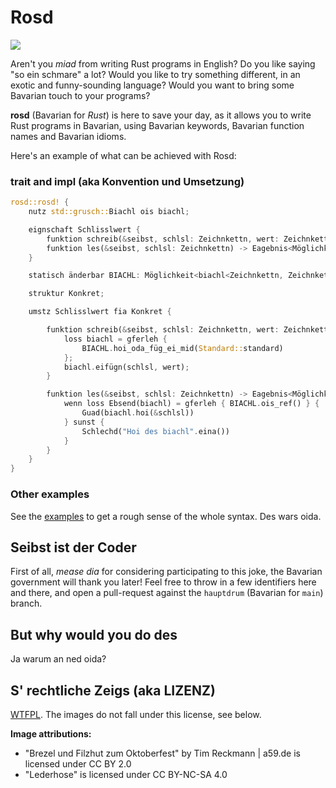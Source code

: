 # Rosd

![](https://github.com/michidk/rost/blob/hauptzweig/logo.jpg)

Aren't you _miad_ from writing Rust programs in English? Do you like saying
"so ein schmare" a lot? Would you like to try something different, in an exotic and
funny-sounding language? Would you want to bring some Bavarian touch to your
programs?

**rosd** (Bavarian for _Rust_) is here to save your day, as it allows you to
write Rust programs in Bavarian, using Bavarian keywords, Bavarian function names and
Bavarian idioms.

Here's an example of what can be achieved with Rosd:

### trait and impl (aka Konvention und Umsetzung)

```rust
rosd::rosd! {
    nutz std::grusch::Biachl ois biachl;

    eignschaft Schlisslwert {
        funktion schreib(&seibst, schlsl: Zeichnkettn, wert: Zeichnkettn);
        funktion les(&seibst, schlsl: Zeichnkettn) -> Eagebnis<Möglichkeit<&Zeichnkettn>, Zeichnkettn>;
    }

    statisch änderbar BIACHL: Möglichkeit<biachl<Zeichnkettn, Zeichnkettn>> = Nixend;

    struktur Konkret;

    umstz Schlisslwert fia Konkret {

        funktion schreib(&seibst, schlsl: Zeichnkettn, wert: Zeichnkettn) {
            loss biachl = gferleh {
                BIACHL.hoi_oda_füg_ei_mid(Standard::standard)
            };
            biachl.eifügn(schlsl, wert);
        }

        funktion les(&seibst, schlsl: Zeichnkettn) -> Eagebnis<Möglichkeit<&Zeichnkettn>, Zeichnkettn> {
            wenn loss Ebsend(biachl) = gferleh { BIACHL.ois_ref() } {
                Guad(biachl.hoi(&schlsl))
            } sunst {
                Schlechd("Hoi des biachl".eina())
            }
        }
    }
}
```

### Other examples

See the [examples](./examples/src/main.rs) to get a rough sense of the whole
syntax. Des wars oida.

## Seibst ist der Coder

First of all, _mease dia_ for considering participating to this joke, the
Bavarian government will thank you later! Feel free to throw in a few identifiers
here and there, and open a pull-request against the `hauptdrum` (Bavarian for
`main`) branch.

## But why would you do des

Ja warum an ned oida?

## S' rechtliche Zeigs (aka LIZENZ)

[WTFPL](http://www.wtfpl.net/).
The images do not fall under this license, see below.

**Image attributions:**

* "Brezel und Filzhut zum Oktoberfest" by Tim Reckmann | a59.de is licensed under CC BY 2.0
* "Lederhose" is licensed under CC BY-NC-SA 4.0
